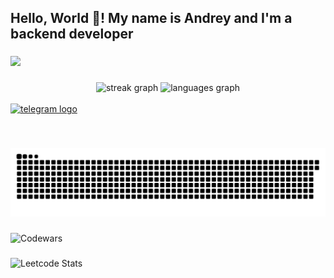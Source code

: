 <h2 align="left">Hello, World 👋! My name is Andrey and I'm a backend developer</h2>

###

![](https://github.com/mnovouralsk/mnovouralsk/blob/main/output/mr_robot_header.jpg)

###

<div align="center">
  <img src="https://streak-stats.demolab.com?user=mnovouralsk&locale=en&mode=daily&theme=dracula&hide_border=false&border_radius=5" height="150" alt="streak graph"  />
  <img src="https://github-readme-stats.vercel.app/api/top-langs?username=mnovouralsk&locale=en&hide_title=false&layout=compact&card_width=320&langs_count=5&theme=dracula&hide_border=false" height="150" alt="languages graph"  />
</div>



<div align="left">
  <br>
  <a href="https://t.me/mnovouralsk" target="_blank">
    <img src="https://img.shields.io/static/v1?message=Telegram&logo=telegram&label=&color=2CA5E0&logoColor=white&labelColor=&style=for-the-badge" height="35" alt="telegram logo"  />
  </a>
</div>


###

<br clear="both">

![snake](output/snake.svg)


###
![Codewars](https://github.r2v.ch/codewars?user=neohrenimyj&name=true&top_languages=true&stroke=%23b362ff&theme=purple_dark)

###
![Leetcode Stats](https://leetcard.jacoblin.cool/mnovouralsk?ext=heatmap)
